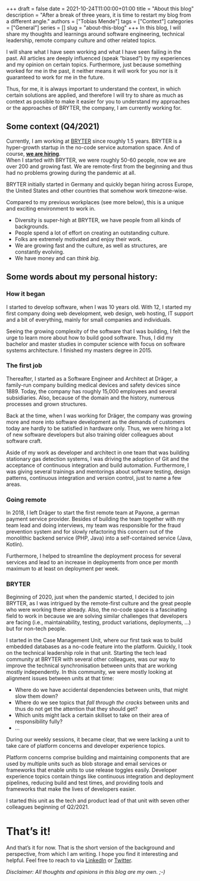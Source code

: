 +++ 
draft = false
date = 2021-10-24T11:00:00+01:00
title = "About this blog"
description = "After a break of three years, it is time to restart my blog from a different angle."
authors = ["Tobias Mende"]
tags = ["Context"]
categories = ["General"]
series = []
slug = "about-this-blog"
+++
In this blog, I will share my thoughts and learnings around software engineering, technical leadership, remote company culture and other related topics.

I will share what I have seen working and what I have seen failing in the past. All articles are deeply influenced (speak “biased”) by my experiences and my opinion on certain topics. Furthermore, just because something worked for me in the past, it neither means it will work for you nor is it guaranteed to work for me in the future.

Thus, for me, it is always important to understand the context, in which certain solutions are applied, and therefore I will try to share as much as context as possible to make it easier for you to understand my approaches or the approaches of BRYTER, the company, I am currently working for.

## Some context (Q4/2021)
Currently, I am working at [BRYTER](https://bryter.com/) since roughly 1.5 years. BRYTER is a hyper-growth startup in the no-code service automation space. And of course, **[we are hiring](https://bryter.com/careers/)**.  
When I started with BRYTER, we were roughly 50-60 people, now we are over 200 and growing fast. We are remote-first from the beginning and thus had no problems growing during the pandemic at all.

BRYTER initially started in Germany and quickly began hiring across Europe, the United States and other countries that somehow work timezone-wise.

Compared to my previous workplaces (see more below), this is a unique and exciting environment to work in.

- Diversity is super-high at BRYTER, we have people from all kinds of backgrounds.
- People spend a lot of effort on creating an outstanding culture.
- Folks are extremely motivated and enjoy their work.
- We are growing fast and the culture, as well as structures, are constantly evolving.
- We have money and can *think big*.

## Some words about my personal history:
### How it began
I started to develop software, when I was 10 years old. With 12, I started my first company doing web development, web design, web hosting, IT support and a bit of everything, mainly for small companies  and individuals.

Seeing the growing complexity of the software that I was building, I felt the urge to learn more about how to build good software. Thus, I did my bachelor and master studies in computer science with focus on software systems architecture. I finished my masters degree in 2015.
### The first job
Thereafter, I started as a Software Engineer and Architect at Dräger, a family-run company building medical devices and safety devices since 1889. Today, the company has roughly 15,000 employees and several subsidiaries. Also, because of the domain and the history, numerous processes and grown structures.

Back at the time, when I was working for Dräger, the company was growing more and more into software development as the demands of customers today are hardly to be satisfied in hardware only. Thus, we were hiring a lot of new software developers but also training older colleagues about software craft.

Aside of my work as developer and architect in one team that was building stationary gas detection systems, I was driving the adoption of Git and the acceptance of continuous integration and build automation. Furthermore, I was giving several trainings and mentorings about software testing, design patterns, continuous integration and version control, just to name a few areas.
### Going remote
In 2018, I left Dräger to start the first remote team at Payone, a german payment service provider. Besides of building the team together with my team lead and doing interviews, my team was responsible for the fraud prevention system and for slowly refactoring this concern out of the monolithic backend service (PHP, Java) into a self-contained service (Java, Kotlin).

Furthermore, I helped to streamline the deployment process for several services and lead to an increase in deployments from once per month maximum to at least on deployment per week.
### BRYTER
Beginning of 2020, just when the pandemic started, I decided to join BRYTER, as I was intrigued by the remote-first culture and the great people who were working there already. Also, the no-code space is a fascinating field to work in because we are solving similar challenges that developers are facing (i.e., maintainability, testing, product variations, deployments, …) but for non-tech people.

I started in the Case Management Unit, where our first task was to build embedded databases as a no-code feature into the platform. Quickly, I took on the technical leadership role in that unit.
Starting the tech lead community at BRYTER with several other colleagues, was our way to improve the technical synchronisation between units that are working mostly independently. In this community, we were mostly looking at alignment issues between units at that time:

- Where do we have accidental dependencies between units, that might slow them down?
- Where do we see topics that *fall through the cracks* between units and thus do not get the attention that they should get?
- Which units might lack a certain skillset to take on their area of responsibility fully?
- …

During our weekly sessions, it became clear, that we were lacking a unit to take care of platform concerns and developer experience topics.

Platform concerns comprise building and maintaining components that are used by multiple units such as blob storage and email services or frameworks that enable units to use release toggles easily. Developer experience topics contain things like continuous integration and deployment pipelines, reducing build and test times, and providing tools and frameworks that make the lives of developers easier.
  
I started this unit as the tech and product lead of that unit with seven other colleagues beginning of Q2/2021.
# That’s it!
And that’s it for now. That is the short version of the background and perspective, from which I am writing. I hope you find it interesting and helpful. Feel free to reach to via [LinkedIn](https://www.linkedin.com/in/tobiasmende/) or [Twitter](https://twitter.com/Tobias_Mende).

_Disclaimer: All thoughts and opinions in this blog are my own. ;-)_
